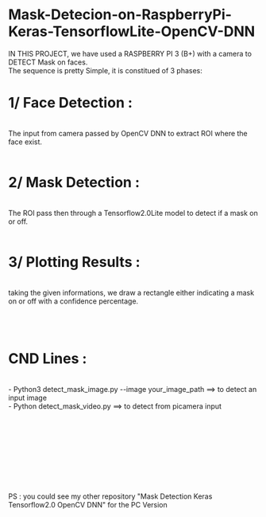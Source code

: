 # Mask-Detecion-on-RaspberryPi-Keras-TensorflowLite-OpenCV-DNN


IN THIS PROJECT, we have used a RASPBERRY PI 3 (B+) with a camera to DETECT Mask on faces.<br>
The sequence is pretty Simple, it is constitued of 3 phases: 

<h1>1/ Face Detection :</h1><br>
The input from camera passed by OpenCV DNN to extract ROI where the face exist.
<br><br>
<h1>2/ Mask Detection :</h1><br>
The ROI pass then through a Tensorflow2.0Lite model to detect if a mask on or off.
<br><br>
<h1>3/ Plotting Results :</h1><br>
taking the given informations, we draw a rectangle either indicating a mask on or off with a confidence percentage.
<br><br><br><br>

<h1>CND Lines :</h1><br>
- Python3 detect_mask_image.py --image your_image_path ==> to detect an input image
<br>
- Python detect_mask_video.py ==> to detect from picamera input

<br><br><br><br><br><br><br><br>

PS : you could see my other repository "Mask Detection Keras Tensorflow2.0 OpenCV DNN" for the PC Version

